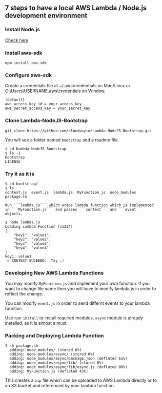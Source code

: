 ## 7 steps to have a local AWS Lambda / Node.js development environment

### Install Node.js 

[Check here](https://nodejs.org/en/)

### Install aws-sdk

    npm install aws-sdk

### Configure aws-sdk

Create a credentials file at ~/.aws/credentials on Mac/Linux or C:\Users\USERNAME\.aws\credentials on Window.

    [default]
    aws_access_key_id = your_access_key
    aws_secret_access_key = your_secret_key

### Clone Lambda-NodeJS-Bootstrap

    git clone https://github.com/cloudwayio/Lambda-NodeJS-Bootstrap.git

You will see a folder named ```bootstrap```  and a readme file.
    
    $ cd Nambda-NodeJS-Bootstrap
    $ ls -1
    bootstrap
    LICENSE

### Try it as it is

    $ cd bootstrap/
    $ ls
    context.js  event.js  lambda.js  MyFunction.js  node_modules  package.sh

    Run ```lambda.js``` which wraps lambda function which is implemented in ```MyFunction.js``` and passes ```context``` and ```event``` objects.

    $ node lambda.js 
    Loading Lambda Function (v1234)
    {
        "key1": "value1",
        "key2": "value2",
        "key3": "value3",
        "key4": "value4"
    }
    key1: value1
    -> CONTEXT SUCEEED:  Yay :)

### Developing New AWS Lambda Functions

You may modify ```MyFunction.js``` and implement your own function. If you want to change file name then you will have to modify lambda.js in order to reflect the change.

You can modify ```event.js``` in order to send differnt events to your lambda function.

Use ```npm install``` to install required modules. ```async``` module is already installed, as it is almost a must.

### Packing and Deploying Lambda Function

    $ sh package.sh 
      adding: node_modules/ (stored 0%)
      adding: node_modules/async/ (stored 0%)
      adding: node_modules/async/package.json (deflated 61%)
      adding: node_modules/async/lib/ (stored 0%)
      adding: node_modules/async/lib/async.js (deflated 80%)
      adding: MyFunction.js (deflated 43%)

This creates a ```zip``` file which can be uploaded to AWS Lambda directly or to an S3 bucket and referenced by your lambda function.

